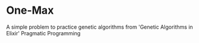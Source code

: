 # One-Max
A simple problem to practice genetic algorithms from 'Genetic Algorithms in Elixir' Pragmatic Programming
